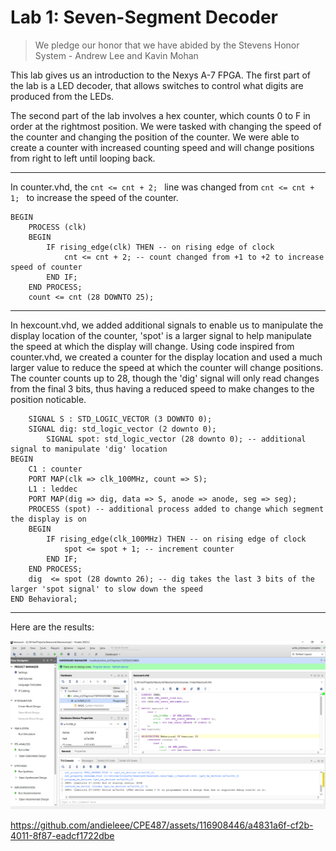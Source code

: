 # Lab 1: Seven-Segment Decoder

> We pledge our honor that we have abided by the Stevens Honor System - Andrew Lee and Kavin Mohan

This lab gives us an introduction to the Nexys A-7 FPGA.  The first part of the lab is a LED decoder, that allows switches to control what digits are produced from the LEDs.  

The second part of the lab involves a hex counter, which counts 0 to F in order at the rightmost position.  We were tasked with changing the speed of the counter and changing the position of the counter. We were able to create a counter with increased counting speed and will change positions from right to left until looping back.

---
In counter.vhd, the `cnt <= cnt + 2; ` line was changed from `cnt <= cnt + 1; ` to increase the speed of the counter.

```
BEGIN
	PROCESS (clk)
	BEGIN
		IF rising_edge(clk) THEN -- on rising edge of clock
			cnt <= cnt + 2; -- count changed from +1 to +2 to increase speed of counter
		END IF;
	END PROCESS;
	count <= cnt (28 DOWNTO 25);
```

---
In hexcount.vhd, we added additional signals to enable us to manipulate the display location of the counter, 'spot' is a larger signal to help manipulate the speed at which the display will change. Using code inspired from counter.vhd, we created a counter for the display location and used a much larger value to reduce the speed at which the counter will change positions. The counter counts up to 28, though the 'dig' signal will only read changes from the final 3 bits, thus having a reduced speed to make changes to the position noticable.

```
	SIGNAL S : STD_LOGIC_VECTOR (3 DOWNTO 0);
	SIGNAL dig: std_logic_vector (2 downto 0);
    	SIGNAL spot: std_logic_vector (28 downto 0); -- additional signal to manipulate 'dig' location
BEGIN
	C1 : counter
	PORT MAP(clk => clk_100MHz, count => S);
	L1 : leddec
	PORT MAP(dig => dig, data => S, anode => anode, seg => seg);
	PROCESS (spot) -- additional process added to change which segment the display is on
	BEGIN
		IF rising_edge(clk_100MHz) THEN -- on rising edge of clock
			spot <= spot + 1; -- increment counter
		END IF;
	END PROCESS;
	dig  <= spot (28 downto 26); -- dig takes the last 3 bits of the larger 'spot signal' to slow down the speed
END Behavioral;
```

---

Here are the results:

![](/Lab1/Upload.png)

https://github.com/andieleee/CPE487/assets/116908446/a4831a6f-cf2b-4011-8f87-eadcf1722dbe

